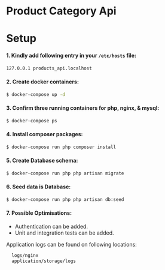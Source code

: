 # Product Category Api

# Setup

####  1. Kindly add following entry in your `/etc/hosts` file:

```bash
127.0.0.1 products_api.localhost
```

####  2. Create docker containers:

```bash
$ docker-compose up -d
```

#### 3. Confirm three running containers for php, nginx, & mysql:

```bash
$ docker-compose ps 
```

#### 4. Install composer packages:

```bash
$ docker-compose run php composer install 
```
#### 5. Create Database schema:

```bash
$ docker-compose run php php artisan migrate 

```

#### 6. Seed data is Database:

```bash
$ docker-compose run php php artisan db:seed
```

#### 7. Possible Optimisations:
- Authentication can be added.
- Unit and integration tests can be added. 

Application logs can be found on following locations:
```bash
  logs/nginx
  application/storage/logs
```
